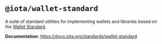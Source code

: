 # `@iota/wallet-standard`

A suite of standard utilities for implementing wallets and libraries based on the
[Wallet Standard](https://github.com/wallet-standard/wallet-standard/).

**Documentation:** https://docs.iota.org/standards/wallet-standard
